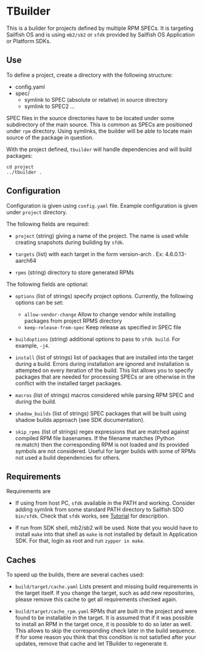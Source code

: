 # TBuilder

This is a builder for projects defined by multiple RPM SPECs. It is
targeting Sailfish OS and is using `mb2/sb2` or `sfdk` provided by
Sailfish OS Application or Platform SDKs.

## Use

To define a project, create a directory with the following structure:

- config.yaml
- spec/
  - symlink to SPEC (absolute or relative) in source directory
  - symlink to SPEC2 ...

SPEC files in the source directories have to be located under some
subdirectory of the main source. This is common as SPECs are
positioned under `rpm` directory. Using symlinks, the builder will be
able to locate main source of the package in question.

With the project defined, `tbuilder` will handle dependencies and will
build packages:

```
cd project
../tbuilder .
```

## Configuration

Configuration is given using `config.yaml` file. Example configuration
is given under `project` directory.

The following fields are required:

* `project` (string) giving a name of the project. The name is used
  while creating snapshots during building by `sfdk`.

* `targets` (list) with each target in the form version-arch . Ex: 4.6.0.13-aarch64

* `rpms` (string) directory to store generated RPMs

The following fields are optional:

* `options` (list of strings) specify project options. Currently, the
  following options can be set:
  * `allow-vendor-change` Allow to change vendor while installing packages
    from project RPMS directory
  * `keep-release-from-spec` Keep release as specified in SPEC file

* `buildoptions` (string) additional options to pass to `sfdk
  build`. For example, `-j4`.

* `install` (list of strings) list of packages that are installed into
  the target during a build. Errors during installation are ignored
  and installation is attempted on every iteration of the build. This
  list allows you to specify packages that are needed for processing
  SPECs or are otherwise in the conflict with the installed target
  packages.

* `macros` (list of strings) macros considered while parsing RPM SPEC
  and during the build.

* `shadow_builds` (list of strings) SPEC packages that will be built
  using shadow builds approach (see SDK documentation).

* `skip_rpms` (list of strings) regex expressions that are matched
  against compiled RPM file basenames. If the filename matches (Python
  re.match) then the corresponding RPM is not loaded and its provided
  symbols are not considered. Useful for larger builds with some of
  RPMs not used a build dependencies for others.


## Requirements

Requirements are

- If using from host PC, `sfdk` available in the PATH and
  working. Consider adding symlink from some standard PATH directory
  to Sailfish SDO `bin/sfdk`. Check that `sfdk` works, see
  [Tutorial](https://sailfishos.org/wiki/Tutorial_-_Building_packages_-_advanced_techniques)
  for description.

- If run from SDK shell, mb2/sb2 will be used. Note that you would
  have to install `make` into that shell as `make` is not installed by
  default in Application SDK. For that, login as root and run `zypper
  in make`.


## Caches

To speed up the builds, there are several caches used:

- `build/target/cache.yaml` Lists present and missing build requirements
  in the target itself. If you change the target, such as add new
  repositories, please remove this cache to get all requirements
  checked again.

- `build/target/cache_rpm.yaml` RPMs that are built in the project and
  were found to be installable in the target. It is assumed that if it
  was possible to install an RPM in the target once, it is possible to
  do so later as well. This allows to skip the corresponding check
  later in the build sequence. If for some reason you think that this
  condition is not satisfied after your updates, remove that cache and
  let TBuilder to regenerate it.
